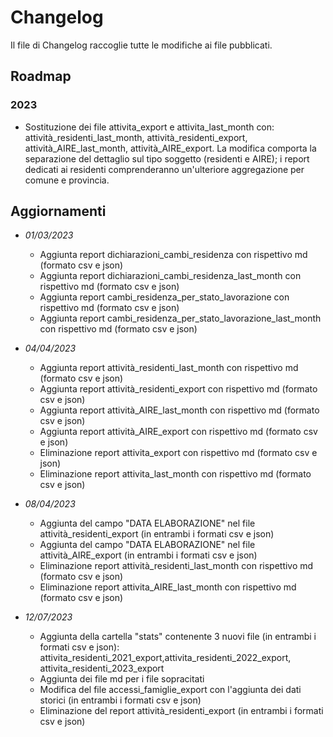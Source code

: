 # Changelog

Il file di Changelog raccoglie tutte le modifiche ai file pubblicati.

## Roadmap
### 2023
- Sostituzione dei file attivita_export e attivita_last_month con: attività_residenti_last_month, attività_residenti_export, attività_AIRE_last_month, attività_AIRE_export. La modifica comporta la separazione del dettaglio sul tipo soggetto (residenti e AIRE); i report dedicati ai residenti comprenderanno un'ulteriore aggregazione per comune e provincia.  

## Aggiornamenti 
- *01/03/2023*
 	* Aggiunta report dichiarazioni_cambi_residenza con rispettivo md (formato csv e json)
	* Aggiunta report dichiarazioni_cambi_residenza_last_month con rispettivo md (formato csv e json)
	* Aggiunta report cambi_residenza_per_stato_lavorazione con rispettivo md (formato csv e json)
	* Aggiunta report cambi_residenza_per_stato_lavorazione_last_month con rispettivo md (formato csv e json)

- *04/04/2023*
 	* Aggiunta report attività_residenti_last_month con rispettivo md (formato csv e json)
	* Aggiunta report attività_residenti_export con rispettivo md (formato csv e json)
	* Aggiunta report attività_AIRE_last_month con rispettivo md (formato csv e json)
	* Aggiunta report attività_AIRE_export con rispettivo md (formato csv e json)
	* Eliminazione report attivita_export con rispettivo md (formato csv e json)
	* Eliminazione report attivita_last_month con rispettivo md (formato csv e json)

- *08/04/2023*
 	* Aggiunta del campo "DATA ELABORAZIONE" nel file attività_residenti_export (in entrambi i formati csv e json)
	* Aggiunta del campo "DATA ELABORAZIONE" nel file attività_AIRE_export (in entrambi i formati csv e json)
	* Eliminazione report attività_residenti_last_month con rispettivo md (formato csv e json)
	* Eliminazione report attivita_AIRE_last_month con rispettivo md (formato csv e json)
	
- *12/07/2023*
 	* Aggiunta della cartella "stats" contenente 3 nuovi file (in entrambi i formati csv e json): attivita_residenti_2021_export,attivita_residenti_2022_export, attivita_residenti_2023_export
	* Aggiunta dei file md per i file sopracitati
	* Modifica del file accessi_famiglie_export con l'aggiunta dei dati storici (in entrambi i formati csv e json)
	* Eliminazione del report attività_residenti_export (in entrambi i formati csv e json)
	
	






